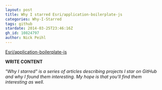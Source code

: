 ```yaml
---
layout: post
title: Why I starred Esri/application-boilerplate-js
categories: Why-I-Starred
tags: github
stardate: 2014-03-25T23:46:16Z
gh_id: 10824797
author: Nick Peihl
---
```


[Esri/application-boilerplate-js](star.repo.html_url)

**WRITE CONTENT**

*"Why I starred" is a series of articles describing projects I star on GitHub and why I found them interesting. My hope is that you'll find them interesting as well.*

